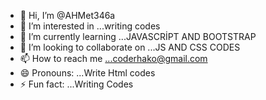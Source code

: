 - 👋 Hi, I’m @AHMet346a
- 👀 I’m interested in ...writing codes
- 🌱 I’m currently learning ...JAVASCRİPT AND BOOTSTRAP
- 💞️ I’m looking to collaborate on ...JS AND CSS CODES
- 📫 How to reach me ...coderhako@gmail.com
- 😄 Pronouns: ...Write Html codes
- ⚡ Fun fact: ...Writing Codes

<!---
AHMet346a/AHMet346a is a ✨ special ✨ repository because its `README.md` (this file) appears on your GitHub profile.
You can click the Preview link to take a look at your changes.
--->
